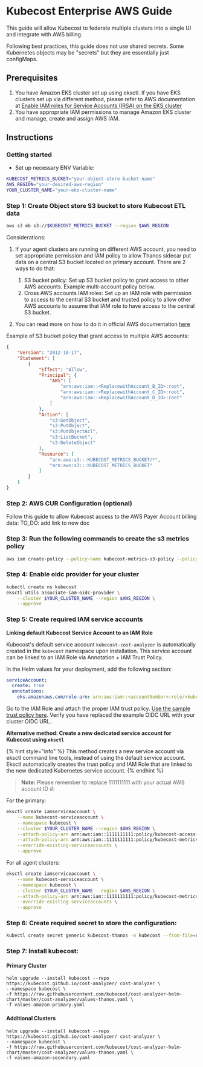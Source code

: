 # Kubecost Enterprise AWS Guide

This guide will allow Kubecost to federate multiple clusters into a single UI and integrate with AWS billing.

Following best practices, this guide does not use shared secrets. Some Kubernetes objects may be "secrets" but they are essentially just configMaps.

## Prerequisites

1. You have Amazon EKS cluster set up using eksctl. If you have EKS clusters set up via different method, please refer to AWS documentation at [Enable IAM roles for Service Accounts (IRSA) on the EKS cluster](https://docs.aws.amazon.com/emr/latest/EMR-on-EKS-DevelopmentGuide/setting-up-enable-IAM.html)
2. You have appropriate IAM permissions to manage Amazon EKS cluster and manage, create and assign AWS IAM.

## Instructions

### Getting started

- Set up necessary ENV Variable:

```sh
KUBECOST_METRICS_BUCKET="your-object-store-bucket-name"
AWS_REGION="your-desired-aws-region"
YOUR_CLUSTER_NAME="your-eks-cluster-name"
```

### Step 1: Create Object store S3 bucket to store Kubecost ETL data

```sh
aws s3 mb s3://$KUBECOST_METRICS_BUCKET --region $AWS_REGION
```

Considerations:

1. If your agent clusters are running on different AWS account, you need to set appropriate permission and IAM policy to allow Thanos sidecar put data on a central S3 bucket located on primary account. There are 2 ways to do that:

   1. S3 bucket policy: Set up S3 bucket policy to grant access to other AWS accounts. Example multi-account policy below.
   1. Cross AWS accounts IAM roles: Set up an IAM role with permission to access to the central S3 bucket and trusted policy to allow other AWS accounts to assume that IAM role to have access to the central S3 bucket.

1. You can read more on how to do it in official AWS documentation [here](https://aws.amazon.com/premiumsupport/knowledge-center/cross-account-access-s3/)

Example of S3 bucket policy that grant access to multiple AWS accounts:

```json
{
    "Version": "2012-10-17",
    "Statement": [
        {
            "Effect": "Allow",
            "Principal": {
                "AWS": [
                    "arn:aws:iam::<ReplacewithAccount_B_ID>:root",
                    "arn:aws:iam::<ReplacewithAccount_C_ID>:root",
                    "arn:aws:iam::<ReplacewithAccount_D_ID>:root"
                ]
            },
            "Action": [
                "s3:GetObject",
                "s3:PutObject",
                "s3:PutObjectAcl",
                "s3:ListBucket",
                "s3:DeleteObject"
            ],
            "Resource": [
                "arn:aws:s3:::KUBECOST_METRICS_BUCKET/*",
                "arn:aws:s3:::KUBECOST_METRICS_BUCKET"
            ]
        }
    ]
}
```

### Step 2: AWS CUR Configuration (optional)

Follow this guide to allow Kubecost access to the AWS Payer Account billing data:
TO_DO: add link to new doc

### Step 3: Run the following commands to create the s3 metrics policy

```sh
aws iam create-policy --policy-name kubecost-metrics-s3-policy --policy-document file://iam-kubecost-metrics-s3-policy.json
```

### Step 4: Enable oidc provider for your cluster

```sh
kubectl create ns kubecost
eksctl utils associate-iam-oidc-provider \
    --cluster $YOUR_CLUSTER_NAME --region $AWS_REGION \
    --approve
```

### Step 5: Create required IAM service accounts

**Linking default Kubecost Service Account to an IAM Role**

Kubecost's default service account `kubecost-cost-analyzer` is automatically created in the `kubecost` namespace upon installation. This service account can be linked to an IAM Role via Annotation + IAM Trust Policy. 

In the Helm values for your deployment, add the following section:

```yaml
serviceAccount:
  create: true
  annotations:
    eks.amazonaws.com/role-arn: arn:aws:iam::<accountNumber>:role/<kubecost-role>
```

Go to the IAM Role and attach the proper IAM trust policy. [Use the sample trust policy here](https://github.com/kubecost/poc-common-configurations/blob/main/aws/iam-policies/irsa-iam-role-trust-policy-for-default-service-account). Verify you have replaced the example OIDC URL with your cluster OIDC URL.

**Alternative method: Create a new dedicated service account for Kubecost using `eksctl`**

{% hint style="info" %}
This method creates a new service account via eksctl command line tools, instead of using the default service account. Eksctl automatically creates the trust policy and IAM Role that are linked to the new dedicated Kubernetes service account.
{% endhint %}

> **Note:** Please remember to replace 1111111111 with your actual AWS account ID #:

For the primary:

```sh
eksctl create iamserviceaccount \
    --name kubecost-serviceaccount \
    --namespace kubecost \
    --cluster $YOUR_CLUSTER_NAME --region $AWS_REGION \
    --attach-policy-arn arn:aws:iam::1111111111:policy/kubecost-access-cur-in-payer-account \
    --attach-policy-arn arn:aws:iam::1111111111:policy/kubecost-metrics-s3-policy \
    --override-existing-serviceaccounts \
    --approve
```

For all agent clusters:
```sh
eksctl create iamserviceaccount \
    --name kubecost-serviceaccount \
    --namespace kubecost \
    --cluster $YOUR_CLUSTER_NAME --region $AWS_REGION \
    --attach-policy-arn arn:aws:iam::1111111111:policy/kubecost-metrics-s3-policy \
    --override-existing-serviceaccounts \
    --approve
```

### Step 6: Create required secret to store the configuration:

```sh
kubectl create secret generic kubecost-thanos -n kubecost --from-file=object-store.yaml
```

### Step 7: Install kubecost:

#### Primary Cluster
```
helm upgrade --install kubecost --repo https://kubecost.github.io/cost-analyzer/ cost-analyzer \
--namespace kubecost \
-f https://raw.githubusercontent.com/kubecost/cost-analyzer-helm-chart/master/cost-analyzer/values-thanos.yaml \
-f values-amazon-primary.yaml
```
#### Additional Clusters
```
helm upgrade --install kubecost --repo https://kubecost.github.io/cost-analyzer/ cost-analyzer \
--namespace kubecost \
-f https://raw.githubusercontent.com/kubecost/cost-analyzer-helm-chart/master/cost-analyzer/values-thanos.yaml \
-f values-amazon-secondary.yaml
```
